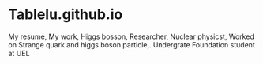 # Tablelu.github.io
My resume, My work, Higgs bosson, Researcher, Nuclear physicst, Worked on Strange quark and higgs boson particle,. Undergrate Foundation student at UEL 
